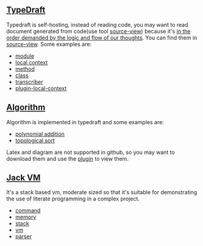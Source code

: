 ## [TypeDraft](https://github.com/mistlog/typedraft/tree/master/source-view)

Typedraft is self-hosting, instead of reading code, you may want to read document generated from code(use tool [source-view](https://github.com/mistlog/source-view)) because it's [in the order demanded by the logic and flow of our thoughts](https://en.wikipedia.org/wiki/Literate_programming). You can find them in [source-view](https://github.com/mistlog/typedraft/tree/master/source-view). Some examples are:

* [module](https://github.com/mistlog/typedraft/blob/master/source-view/code-object/module.md)
* [local context](https://github.com/mistlog/typedraft/blob/master/source-view/code-object/local-context.md)
* [method](https://github.com/mistlog/typedraft/blob/master/source-view/code-object/method.md)
* [class](https://github.com/mistlog/typedraft/blob/master/source-view/code-object/export-class.md)
* [transcriber](https://github.com/mistlog/typedraft/blob/master/source-view/core/transcriber.md)
* [plugin-local-context](https://github.com/mistlog/typedraft/blob/master/source-view/plug-in/draft-plugin-local-context.md)

## [Algorithm](https://github.com/mistlog/algorithm/tree/master/source-view)

Algorithm is implemented in typedraft and some examples are:

* [polynomial addition](https://github.com/mistlog/algorithm/blob/master/source-view/linear-list/polynomial-addition.md)
* [topological sort](https://github.com/mistlog/algorithm/blob/master/source-view/linear-list/topological-sort.md)

Latex and diagram are not supported in github, so you may want to download them and use the [plugin](https://github.com/shd101wyy/markdown-preview-enhanced) to view them.

## [Jack VM](https://github.com/mistlog/jack-vm)

It's a stack based vm, moderate sized so that it's suitable for demonstrating the use of literate programming in a complex project.

* [command](https://github.com/mistlog/jack-vm/blob/master/source-view/core/command.md)
* [memory](https://github.com/mistlog/jack-vm/blob/master/source-view/core/memory.md)
* [stack](https://github.com/mistlog/jack-vm/blob/master/source-view/core/stack.md)
* [vm](https://github.com/mistlog/jack-vm/blob/master/source-view/core/vm.md)
* [parser](https://github.com/mistlog/jack-vm/blob/master/source-view/parser/parser.md)